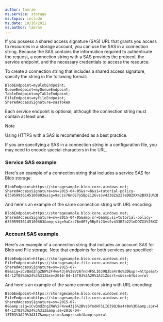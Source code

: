 ```yaml
---
author: tamram
ms.service: storage
ms.topic: include
ms.date: 10/26/2022
ms.author: tamram
---
```

If you possess a shared access signature (SAS) URL that grants you access to resources in a storage account, you can use the SAS in a connection string. Because the SAS contains the information required to authenticate the request, a connection string with a SAS provides the protocol, the service endpoint, and the necessary credentials to access the resource.

To create a connection string that includes a shared access signature, specify the string in the following format:

```
BlobEndpoint=myBlobEndpoint;
QueueEndpoint=myQueueEndpoint;
TableEndpoint=myTableEndpoint;
FileEndpoint=myFileEndpoint;
SharedAccessSignature=sasToken
```

Each service endpoint is optional, although the connection string must contain at least one.

> [!NOTE]
> Using HTTPS with a SAS is recommended as a best practice.
>
> If you are specifying a SAS in a connection string in a configuration file, you may need to encode special characters in the URL.
>
>

### Service SAS example
Here's an example of a connection string that includes a service SAS for Blob storage:

```
BlobEndpoint=https://storagesample.blob.core.windows.net;
SharedAccessSignature=sv=2015-04-05&sr=b&si=tutorial-policy-635959936145100803&sig=9aCzs76n0E7y5BpEi2GvsSv433BZa22leDOZXX%2BXXIU%3D
```

And here's an example of the same connection string with URL encoding:

```
BlobEndpoint=https://storagesample.blob.core.windows.net;
SharedAccessSignature=sv=2015-04-05&amp;sr=b&amp;si=tutorial-policy-635959936145100803&amp;sig=9aCzs76n0E7y5BpEi2GvsSv433BZa22leDOZXX%2BXXIU%3D
```

### Account SAS example
Here's an example of a connection string that includes an account SAS for Blob and File storage. Note that endpoints for both services are specified:

```
BlobEndpoint=https://storagesample.blob.core.windows.net;
FileEndpoint=https://storagesample.file.core.windows.net;
SharedAccessSignature=sv=2015-07-08&sig=iCvQmdZngZNW%2F4vw43j6%2BVz6fndHF5LI639QJba4r8o%3D&spr=https&st=2016-04-12T03%3A24%3A31Z&se=2016-04-13T03%3A29%3A31Z&srt=s&ss=bf&sp=rwl
```

And here's an example of the same connection string with URL encoding:

```
BlobEndpoint=https://storagesample.blob.core.windows.net;
FileEndpoint=https://storagesample.file.core.windows.net;
SharedAccessSignature=sv=2015-07-08&amp;sig=iCvQmdZngZNW%2F4vw43j6%2BVz6fndHF5LI639QJba4r8o%3D&amp;spr=https&amp;st=2016-04-12T03%3A24%3A31Z&amp;se=2016-04-13T03%3A29%3A31Z&amp;srt=s&amp;ss=bf&amp;sp=rwl
```

